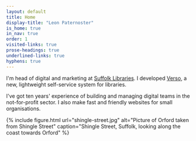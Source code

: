 ```yaml
---
layout: default
title: Home
display-title: "Leon Paternoster"
is_home: true
in_nav: true
order: 1
visited-links: true
prose-headings: true
underlined-links: true
hyphens: true
---
```


I'm head of digital and marketing at [Suffolk Libraries](https://www.suffolklibraries.co.uk). I developed [Verso](https://dootrix.com/verso/), a new, lightweight self-service system for libraries.

I've got ten years' experience of building and managing digital teams in the not-for-profit sector. I also make fast and friendly websites for small organisations.

{% include figure.html url="shingle-street.jpg" alt="Picture of Orford taken from Shingle Street" caption="Shingle Street, Suffolk, looking along the coast towards Orford" %}

